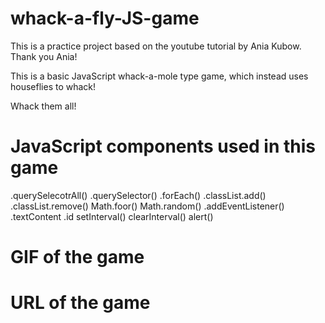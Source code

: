 # whack-a-fly-JS-game #
This is a practice project based on the youtube tutorial by Ania Kubow. Thank you Ania!

This is a basic JavaScript whack-a-mole type game, which instead uses houseflies to whack!

Whack them all!

# JavaScript components used in this game #
.querySelecotrAll()
.querySelector()
.forEach()
.classList.add()
.classList.remove()
Math.foor()
Math.random()
.addEventListener()
.textContent
.id
setInterval()
clearInterval()
alert()

# GIF of the game #

# URL of the game #
